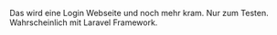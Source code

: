 Das wird eine Login Webseite und noch mehr kram. Nur zum Testen. Wahrscheinlich mit Laravel Framework.
